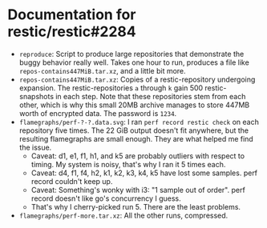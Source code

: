 # Documentation for restic/restic#2284

- `reproduce`: Script to produce large repositories that demonstrate the buggy behavior really well.
  Takes one hour to run, produces a file like `repos-contains447MiB.tar.xz`, and a little bit more.
- `repos-contains447MiB.tar.xz`: Copies of a restic-repository undergoing expansion.
  The restic-repositories `a` through `k` gain 500 restic-snapshots in each step.
  Note that these repositories stem from each other, which is why this small 20MB
  archive manages to store 447MB worth of encrypted data.  The password is `1234`.
- `flamegraphs/perf-?-?.data.svg`: I ran `perf record restic check` on each repository five times.
  The 22 GiB output doesn't fit anywhere, but the resulting flamegraphs are small enough.  They are what helped me find the issue.
  * Caveat: d1, e1, f1, h1, and k5 are probably outliers with respect to timing.  My system is noisy, that's why I ran it 5 times each.
  * Caveat: d4, f1, f4, h2, k1, k2, k3, k4, k5 have lost some samples.  perf record couldn't keep up.
  * Caveat: Something's wonky with i3: "1 sample out of order".  perf record doesn't like go's concurrency I guess.
  * That's why I cherry-picked run 5.  There are the least problems.
- `flamegraphs/perf-more.tar.xz`: All the other runs, compressed.

